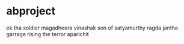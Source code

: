 # abproject
ek tha soldier
magadheera
vinashak
son of satyamurthy
ragda
jantha garrage
rising the terror
aparichit


